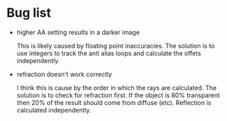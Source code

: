 # Bug list

  - higher AA setting results in a darker image

    This is likely caused by floating point inaccuracies. The solution is to
    use integers to track the anti alias loops and calculate the offets
    independently. 

  - refraction doesn't work correctly

    I think this is cause by the order in which the rays are calculated. The
    solution is to check for refraction first. If the object is 80% transparent
    then 20% of the result should come from diffuse (etc). Reflection is
    calculated independently.

